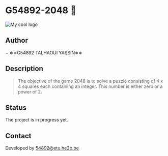 # G54892-2048 🤩

<img src="https://upload.wikimedia.org/wikipedia/commons/thumb/8/83/2048_Monotonicity.png/180px-2048_Monotonicity.png" alt="My cool logo"/>

## Author

− ∗∗G54892 TALHAOUI YASSIN∗∗

## Description

> The objective of the game 2048 is to solve a puzzle consisting
> of 4 x 4 squares each containing an integer. 
> This number is either zero or a power of 2.

## Status

The project is in progress yet.

## Contact

Developed by 54892@etu.he2b.be